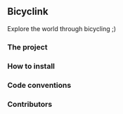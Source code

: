 ## Bicyclink

Explore the world through bicycling ;)

### The project

### How to install

### Code conventions

### Contributors


